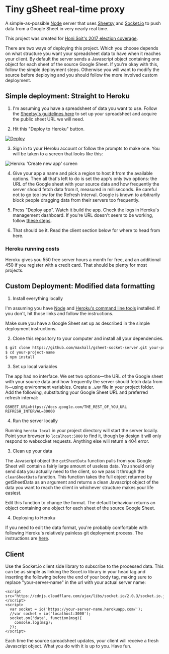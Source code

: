 # Tiny gSheet real-time proxy

A simple-as-possible [Node](https://nodejs.org/en/) server that uses [Sheetsy](https://github.com/TehShrike/sheetsy) and [Socket.io](https://socket.io/) to push data from a Google Sheet in very nearly real time.

This project was created for [Honi Soit's 2017 election coverage](http://honisoit.com/2017/09/src-2017-live/).

There are two ways of deploying this project. Which you choose depends on what structure you want your spreadsheet data to have when it reaches your client. By default the server sends a Javascript object containing one object for each sheet of the source Google Sheet. If you're okay with this, follow the simple deployment steps. Otherwise you will want to modify the source before deploying and you should follow the more involved custom deployment.

## Simple deployment: Straight to Heroku

1. I'm assuming you have a spreadsheet of data you want to use. Follow the [Sheetsy's guidelines here](https://github.com/TehShrike/sheetsy#how-to-set-up-your-google-spreadsheet) to set up your spreadsheet and acquire the public sheet URL we will need.

2. Hit this "Deploy to Heroku" button.

[![Deploy](https://www.herokucdn.com/deploy/button.svg)](https://heroku.com/deploy)

3. Sign in to your Heroku account or follow the prompts to make one. You will be taken to a screen that looks like this:

![Heroku 'Create new app' screen](heroku-deployment.png)

4. Give your app a name and pick a region to host it from the available options. Then all that's left to do is set the app's only two options: the URL of the Google sheet with your source data and how frequently the server should fetch data from it, measured in milliseconds. Be careful not to go too low for the Refresh Interval. Google is known to arbitrarily block people dragging data from their servers too frequently.

5. Press "Deploy app". Watch it build the app. Check the logs in Heroku's management dashboard. If you're URL doesn't seem to be working, follow [these steps](https://github.com/jsoma/tabletop#if-your-publish-to-web-url-doesnt-work).

6. That should be it. Read the client section below for where to head from here.

### Heroku running costs

Heroku gives you 550 free server hours a month for free, and an additional 450 if you register with a credit card. That should be plenty for most projects.

## Custom Deployment: Modified data formatting

1. Install everything locally

I'm assuming you have [Node](https://nodejs.org/en/) and [Heroku's command line tools](https://devcenter.heroku.com/articles/heroku-cli) installed. If you don't, hit those links and follow the instructions.

Make sure you have a Google Sheet set up as described in the simple deployment instructions.

2. Clone this repository to your computer and install all your dependencies.

```sh
$ git clone https://github.com/maxhall/gsheet-socket-server.git your-project-name
$ cd your-project-name
$ npm install
```

3. Set up local variables

The app had no interface. We set two options—the URL of the Google sheet with your source data and how frequently the server should fetch data from it—using environment variables. Create a `.ENV` file in your project folder. Add the following, substituting your Google Sheet URL and preferred refresh interval:

```
GSHEET_URL=https://docs.google.com/THE_REST_OF_YOU_URL
REFRESH_INTERVAL=30000
```

4. Run the server locally

Running `heroku local` in your project directory will start the server locally. Point your browser to `localhost:5000` to find it, though by design it will only respond to websocket requests. Anything else will return a 404 error.

3. Clean up your data

The Javascript object the `getSheetData` function pulls from you Google Sheet will contain a fairly large amount of useless data. You should only send data you actually need to the client, so we pass it through the `cleanSheetData` function. This function takes the full object returned by getSheetData as an argument and returns a clean Javascript object of the data you want to reach the client in whichever structure makes your life easiest.

Edit this function to change the format. The default behaviour returns an object containing one object for each sheet of the source Google Sheet.

4. Deploying to Heroku

If you need to edit the data format, you're probably comfortable with following Heroku's relatively painless git deployment process. The instructions are [here](https://devcenter.heroku.com/articles/git).

## Client

Use the Socket.io client side library to subscribe to the processed data. This can be as simple as linking the Socet.io library in your head tag and inserting the following before the end of your body tag, making sure to replace "your-server-name" in the url with your actual server name:

```
<script src="https://cdnjs.cloudflare.com/ajax/libs/socket.io/2.0.3/socket.io.js"></script>
<script>
  var socket = io('https://your-server-name.herokuapp.com/');
  //var socket = io('localhost:3000');
  socket.on('data', function(msg){
    console.log(msg);
  });
</script>
```

Each time the source spreadsheet updates, your client will receive a fresh Javascript object. What you do with it is up to you. Have fun.
